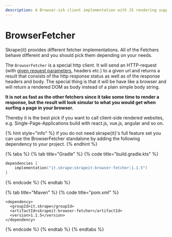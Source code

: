 ```yaml
---
description: A Browser-ish client implementation with JS rendering support
---
```


# BrowserFetcher

Skrape{it} provides different fetcher implementations. All of the Fetchers behave different and you should pick them depending on your needs.

The `BrowserFetcher` is a special http client. It will send an HTTP-request \(with [given request parameters](../request-options.md), headers etc.\) to a given url and returns a result that consists of the http response status as well as of the response headers and body. The special thing is that it will be have like a browser and will return a rendered DOM as body instead of a plain simple body string.

**It is not as fast as the other fetchers since it take some time to render a response, but the result will look simular to what you would get when surfing a page in your browser.**

Thereby it is the best pick if you want to call client-side rendered websites, e.g. Single-Page-Applications build with react.js, vue.js, angular and so on. 

{% hint style="info" %}
if you do not need skrape{it}'s full feature set you can use the BrowserFetcher standalone by adding the following dependency to your project.
{% endhint %}

{% tabs %}
{% tab title="Gradle" %}
{% code title="build.gradle.kts" %}
```kotlin
dependencies {
    implementation("it.skrape:skrapeit-browser-fetcher:1.1.5")
}
```
{% endcode %}
{% endtab %}

{% tab title="Maven" %}
{% code title="pom.xml" %}
```markup
<dependency>
  <groupId>it.skrape</groupId>
  <artifactId>skrapeit-browser-fetcher</artifactId>
  <version>1.1.5</version>
</dependency>
```
{% endcode %}
{% endtab %}
{% endtabs %}



